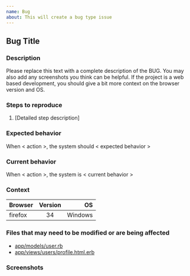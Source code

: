 ```yaml
---
name: Bug
about: This will create a bug type issue
---
```


## Bug Title

### Description

Please replace this text with a complete description of the BUG. You may also add any screenshots you think can be helpful. If the project is a web based development, you should give a bit more context on the browser version and OS.

### Steps to reproduce

1. [Detailed step description]

### Expected behavior

When < action >, the system should < expected behavior >

### Current behavior

When < action >, the system is < current behavior >

### Context

| Browser | Version | OS |
|----------|:-------------:|------:|
| firefox | 34 | Windows |

### Files that may need to be modified or are being affected

- [app/models/user.rb](/)
- [app/views/users/profile.html.erb](/)

### Screenshots